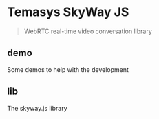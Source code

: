 # Temasys SkyWay JS

> WebRTC real-time video conversation library

## demo

Some demos to help with the development


## lib

The skyway.js library

